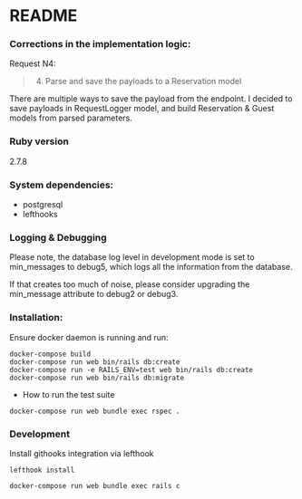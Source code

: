 # README

  

### Corrections in the implementation logic:

  

Request N4:

>  4. Parse and save the payloads to a Reservation model

  

There are multiple ways to save the payload from the endpoint. I decided to save payloads in RequestLogger model, and build Reservation & Guest models from parsed parameters.

  

### Ruby version

  

2.7.8

  

### System dependencies:

 
- postgresql
- lefthooks

  
### Logging & Debugging

  

Please note, the database log level in development mode is set to min_messages to debug5, which logs all the information from the database.

  

If that creates too much of noise, please consider upgrading the min_message attribute to debug2 or debug3.

  

### Installation:

Ensure docker daemon is running and run:

```
docker-compose build
docker-compose run web bin/rails db:create
docker-compose run -e RAILS_ENV=test web bin/rails db:create
docker-compose run web bin/rails db:migrate
```

  

* How to run the test suite

  

```
docker-compose run web bundle exec rspec .
```

### Development

Install githooks integration via lefthook

`lefthook install`

```
docker-compose run web bundle exec rails c
```

